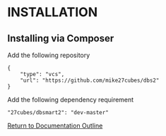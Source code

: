 INSTALLATION
============

## Installing via Composer

Add the following repository

```
{
    "type": "vcs",
    "url": "https://github.com/mike27cubes/dbs2"
}
```

Add the following dependency requirement

```
"27cubes/dbsmart2": "dev-master"
```

[Return to Documentation Outline](00-OUTLINE.md)
